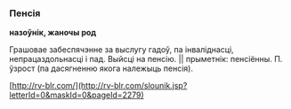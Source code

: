 ### Пенсія
**назоўнік, жаночы род**

Грашовае забеспячэнне за выслугу гадоў, па інваліднасці, непрацаздольнасці і пад. Выйсці на пенсію. || прыметнік: пенсіённы. П. ўзрост (па дасягненню якога належыць пенсія).

<a rel="author">[http://rv-blr.com/](http://rv-blr.com/slounik.jsp?letterId=0&maskId=0&pageId=2279)</a>
